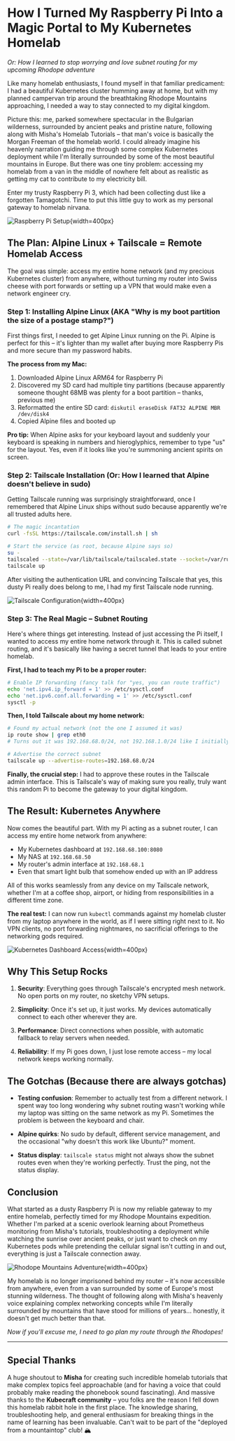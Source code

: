 # How I Turned My Raspberry Pi Into a Magic Portal to My Kubernetes Homelab

*Or: How I learned to stop worrying and love subnet routing for my upcoming Rhodope adventure*

Like many homelab enthusiasts, I found myself in that familiar predicament: I had a beautiful Kubernetes cluster humming away at home, but with my planned campervan trip around the breathtaking Rhodope Mountains approaching, I needed a way to stay connected to my digital kingdom. 

Picture this: me, parked somewhere spectacular in the Bulgarian wilderness, surrounded by ancient peaks and pristine nature, following along with Misha's Homelab Tutorials – that man's voice is basically the Morgan Freeman of the homelab world. I could already imagine his heavenly narration guiding me through some complex Kubernetes deployment while I'm literally surrounded by some of the most beautiful mountains in Europe. But there was one tiny problem: accessing my homelab from a van in the middle of nowhere felt about as realistic as getting my cat to contribute to my electricity bill.

Enter my trusty Raspberry Pi 3, which had been collecting dust like a forgotten Tamagotchi. Time to put this little guy to work as my personal gateway to homelab nirvana.

![Raspberry Pi Setup](assets/img/IMG_9552.jpeg){width=400px}

## The Plan: Alpine Linux + Tailscale = Remote Homelab Access

The goal was simple: access my entire home network (and my precious Kubernetes cluster) from anywhere, without turning my router into Swiss cheese with port forwards or setting up a VPN that would make even a network engineer cry.

### Step 1: Installing Alpine Linux (AKA "Why is my boot partition the size of a postage stamp?")

First things first, I needed to get Alpine Linux running on the Pi. Alpine is perfect for this – it's lighter than my wallet after buying more Raspberry Pis and more secure than my password habits.

**The process from my Mac:**
1. Downloaded Alpine Linux ARM64 for Raspberry Pi
2. Discovered my SD card had multiple tiny partitions (because apparently someone thought 68MB was plenty for a boot partition – thanks, previous me)
3. Reformatted the entire SD card: `diskutil eraseDisk FAT32 ALPINE MBR /dev/disk4`
4. Copied Alpine files and booted up

**Pro tip:** When Alpine asks for your keyboard layout and suddenly your keyboard is speaking in numbers and hieroglyphics, remember to type "us" for the layout. Yes, even if it looks like you're summoning ancient spirits on screen.

### Step 2: Tailscale Installation (Or: How I learned that Alpine doesn't believe in sudo)

Getting Tailscale running was surprisingly straightforward, once I remembered that Alpine Linux ships without sudo because apparently we're all trusted adults here.

```bash
# The magic incantation
curl -fsSL https://tailscale.com/install.sh | sh

# Start the service (as root, because Alpine says so)
su -
tailscaled --state=/var/lib/tailscale/tailscaled.state --socket=/var/run/tailscale/tailscaled.sock &
tailscale up
```

After visiting the authentication URL and convincing Tailscale that yes, this dusty Pi really does belong to me, I had my first Tailscale node running.

![Tailscale Configuration](assets/img/IMG_9576.jpeg){width=400px}

### Step 3: The Real Magic – Subnet Routing

Here's where things get interesting. Instead of just accessing the Pi itself, I wanted to access my entire home network through it. This is called subnet routing, and it's basically like having a secret tunnel that leads to your entire homelab.

**First, I had to teach my Pi to be a proper router:**

```bash
# Enable IP forwarding (fancy talk for "yes, you can route traffic")
echo 'net.ipv4.ip_forward = 1' >> /etc/sysctl.conf
echo 'net.ipv6.conf.all.forwarding = 1' >> /etc/sysctl.conf
sysctl -p
```

**Then, I told Tailscale about my home network:**

```bash
# Found my actual network (not the one I assumed it was)
ip route show | grep eth0
# Turns out it was 192.168.68.0/24, not 192.168.1.0/24 like I initially thought

# Advertise the correct subnet
tailscale up --advertise-routes=192.168.68.0/24
```

**Finally, the crucial step:** I had to approve these routes in the Tailscale admin interface. This is Tailscale's way of making sure you really, truly want this random Pi to become the gateway to your digital kingdom.

## The Result: Kubernetes Anywhere

Now comes the beautiful part. With my Pi acting as a subnet router, I can access my entire home network from anywhere:

- My Kubernetes dashboard at `192.168.68.100:8080` 
- My NAS at `192.168.68.50`
- My router's admin interface at `192.168.68.1`
- Even that smart light bulb that somehow ended up with an IP address

All of this works seamlessly from any device on my Tailscale network, whether I'm at a coffee shop, airport, or hiding from responsibilities in a different time zone.

**The real test:** I can now run `kubectl` commands against my homelab cluster from my laptop anywhere in the world, as if I were sitting right next to it. No VPN clients, no port forwarding nightmares, no sacrificial offerings to the networking gods required.

![Kubernetes Dashboard Access](assets/img/9FF62307-306A-4887-9FEA-9A0206F78CB6_1_102_o.jpeg){width=400px}

## Why This Setup Rocks

1. **Security**: Everything goes through Tailscale's encrypted mesh network. No open ports on my router, no sketchy VPN setups.

2. **Simplicity**: Once it's set up, it just works. My devices automatically connect to each other wherever they are.

3. **Performance**: Direct connections when possible, with automatic fallback to relay servers when needed.

4. **Reliability**: If my Pi goes down, I just lose remote access – my local network keeps working normally.

## The Gotchas (Because there are always gotchas)

- **Testing confusion**: Remember to actually test from a different network. I spent way too long wondering why subnet routing wasn't working while my laptop was sitting on the same network as my Pi. Sometimes the problem is between the keyboard and chair.

- **Alpine quirks**: No sudo by default, different service management, and the occasional "why doesn't this work like Ubuntu?" moment.

- **Status display**: `tailscale status` might not always show the subnet routes even when they're working perfectly. Trust the ping, not the status display.

## Conclusion

What started as a dusty Raspberry Pi is now my reliable gateway to my entire homelab, perfectly timed for my Rhodope Mountains expedition. Whether I'm parked at a scenic overlook learning about Prometheus monitoring from Misha's tutorials, troubleshooting a deployment while watching the sunrise over ancient peaks, or just want to check on my Kubernetes pods while pretending the cellular signal isn't cutting in and out, everything is just a Tailscale connection away.

![Rhodope Mountains Adventure](assets/img/F710971F-3A4E-48F5-B5BB-881502CF4D8F_4_5005_c.jpeg){width=400px}

My homelab is no longer imprisoned behind my router – it's now accessible from anywhere, even from a van surrounded by some of Europe's most stunning wilderness. The thought of following along with Misha's heavenly voice explaining complex networking concepts while I'm literally surrounded by mountains that have stood for millions of years... honestly, it doesn't get much better than that.


*Now if you'll excuse me, I need to go plan my route through the Rhodopes!*

---

## Special Thanks

A huge shoutout to **Misha** for creating such incredible homelab tutorials that make complex topics feel approachable (and for having a voice that could probably make reading the phonebook sound fascinating). And massive thanks to the **Kubecraft community** – you folks are the reason I fell down this homelab rabbit hole in the first place. The knowledge sharing, troubleshooting help, and general enthusiasm for breaking things in the name of learning has been invaluable. Can't wait to be part of the "deployed from a mountaintop" club! 🏔️
